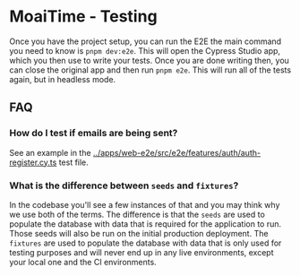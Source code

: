 # MoaiTime - Testing

Once you have the project setup, you can run the E2E the main command you need to know is `pnpm dev:e2e`. This will open the Cypress Studio app, which you then use to write your tests. Once you are done writing then, you can close the original app and then run `pnpm e2e`. This will run all of the tests again, but in headless mode.

## FAQ

### How do I test if emails are being sent?

See an example in the [../apps/web-e2e/src/e2e/features/auth/auth-register.cy.ts](../apps/web-e2e/src/e2e/features/auth/auth-register.cy.ts) test file.

### What is the difference between `seeds` and `fixtures`?

In the codebase you'll see a few instances of that and you may think why we use both of the terms. The difference is that the `seeds` are used to populate the database with data that is required for the application to run. Those seeds will also be run on the initial production deployment. The `fixtures` are used to populate the database with data that is only used for testing purposes and will never end up in any live environments, except your local one and the CI environments.
